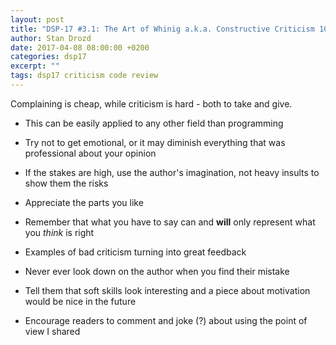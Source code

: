 ```yaml
---
layout: post
title: "DSP-17 #3.1: The Art of Whinig a.k.a. Constructive Criticism 101"
author: Stan Drozd
date: 2017-04-08 08:00:00 +0200
categories: dsp17
excerpt: ""
tags: dsp17 criticism code review
---
```

Complaining is cheap, while criticism is hard - both to take and give.

* This can be easily applied to any other field than programming
* Try not to get emotional, or it may diminish everything that was professional
  about your opinion
* If the stakes are high, use the author's imagination, not heavy insults to
  show them the risks
* Appreciate the parts you like
* Remember that what you have to say can and **will** only represent what
  you *think* is right
* Examples of bad criticism turning into great feedback
* Never ever look down on the author when you find their mistake

* Tell them that soft skills look interesting and a piece about motivation would
  be nice in the future
* Encourage readers to comment and joke (?) about using the point of view I
  shared
